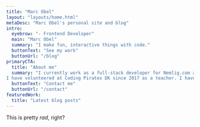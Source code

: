 ```yaml
---
title: "Marc Obel"
layout: "layouts/home.html"
metaDesc: "Marc Obel's personal site and blog"
intro:
  eyebrow: "- Frontend Developer"
  main: "Marc Obel"
  summary: "I make fun, interactive things with code."
  buttonText: "See my work"
  buttonUrl: "/blog"
primaryCTA:
  title: "About me"
  summary: "I currently work as a full-stack developer for Nemlig.com and have been working there since start 2018.
I have volunteered at Coding Pirates DK since 2017 as a teacher. I have taught multiple workshops ranging from Web Development to 3D modeling/printing and robot wrestling. "
  buttonText: "Contact me"
  buttonUrl: "/contact"
featuredWork:
  title: "Latest blog posts"
---
```


This is pretty _rad_, right?
